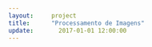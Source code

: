 ```yaml
---  
layout:     project  
title:      "Processamento de Imagens"
update:       2017-01-01 12:00:00  
---  
```

